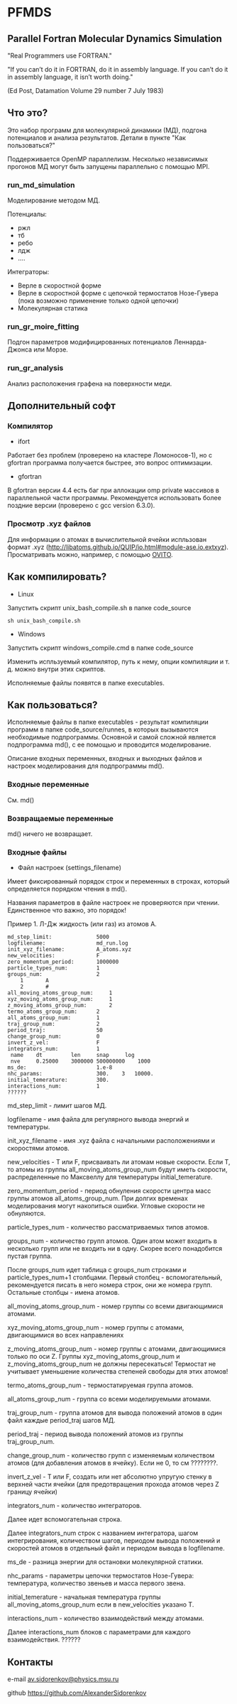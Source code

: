 # PFMDS

## Parallel Fortran Molecular Dynamics Simulation

"Real Programmers use FORTRAN."

"If you can’t do it in FORTRAN, do it in assembly language. If you can’t do it in assembly language, it isn’t worth doing."

(Ed Post, Datamation Volume 29 number 7 July 1983)

## Что это?

Это набор программ для молекулярной динамики (МД), подгона потенциалов и анализа результатов. Детали в пункте "Как пользоваться?"

Поддерживается OpenMP параллелизм. Несколько независимых прогонов МД могут быть запущены параллельно с помощью MPI.

### run_md_simulation

Моделирование методом МД.

Потенциалы:

* ржл
* тб
* ребо
* лдж
* ....

Интеграторы:

* Верле в скоростной форме
* Верле в скоростной форме с цепочкой термостатов Нозе-Гувера (пока возможно применение только одной цепочки)
* Молекулярная статика

### run_gr_moire_fitting

Подгон параметров модифицированных потенциалов Леннарда-Джонса или Морзе.

### run_gr_analysis

Анализ расположения графена на поверхности меди.

## Дополнительный софт

### Компилятор

* ifort

Работает без проблем (проверено на кластере Ломоносов-1), но с gfortran программа получается быстрее, это вопрос оптимизации.

* gfortran 

В gfortran версии 4.4 есть баг при аллокации omp private массивов в параллельной части программы. Рекомендуется использовать более поздние версии (проверено с gcc version 6.3.0).

### Просмотр .xyz файлов

Для информации о атомах в вычислительной ячейки испльзован формат .xyz (http://libatoms.github.io/QUIP/io.html#module-ase.io.extxyz). Просматривать можно, например, с помощью [OVITO](https://ovito.org).

## Как компилировать?

* Linux

Запустить скрипт unix_bash_compile.sh в папке code_source
```
sh unix_bash_compile.sh
```

* Windows

Запустить скрипт windows_compile.cmd в папке code_source

Изменить испльзуемый компилятор, путь к нему, опции компиляции и т. д. можно внутри этих скриптов.

Исполняемые файлы появятся в папке executables.

## Как пользоваться?

Исполняемые файлы в папке executables - результат компиляции программ в папке code_source/runnes, в которых вызываются необходимые подпрограммы. Основной и самой сложной является подпрограмма md(), с ее помощью и проводится моделирование.

Описание входных переменных, входных и выходных файлов и настроек моделирования для подпрограммы md(). 

### Входные переменные 
См. md()

### Возвращаемые переменные 
md() ничего не возвращает.

### Входные файлы

* Файл настроек (settings_filename)

Имеет фиксированный порядок строк и переменных в строках, который определяется порядком чтения в md().

Названия параметров в файле настроек не проверяются при чтении. Единственное что важно, это порядок! 

Пример 1. Л-Дж жидкость (или газ) из атомов A.
```
md_step_limit:				5000
logfilename:				md_run.log
init_xyz_filename:			A_atoms.xyz
new_velocities:				F
zero_momentum_period:		1000000
particle_types_num:			1
groups_num:					2
	1		A	
	2		#	
all_moving_atoms_group_num:		1
xyz_moving_atoms_group_num:		1
z_moving_atoms_group_num:		2
termo_atoms_group_num:		2
all_atoms_group_num:		1
traj_group_num:				2
period_traj:				50
change_group_num:			0
invert_z_vel:				F
integrators_num:			1
 name    dt         len     snap     log
 nve     0.25000    3000000 500000000    1000
ms_de:						1.e-8
nhc_params:					300.	3	10000.
initial_temerature:			300.
interactions_num:			1
??????
```

md_step_limit - лимит шагов МД.

logfilename - имя файла для регулярного вывода энергий и температуры.

init_xyz_filename - имя .xyz файла с начальными расположениями и скоростями атомов.

new_velocities - T или F, присваивать ли атомам новые скорости. Если T, то атомы из группы all_moving_atoms_group_num будут иметь скорости, распределенные по Максвеллу для температуры initial_temerature.

zero_momentum_period - период обнуления скорости центра масс группы атомов all_atoms_group_num. При долгих временах моделирования могут накопиться ошибки. Угловые скорости не обнуляются.

particle_types_num - количество рассматриваемых типов атомов.

groups_num - количество групп атомов. Один атом может входить в несколько групп или не входить ни в одну. Скорее всего понадобится пустая группа.

После groups_num идет таблица с groups_num строками и particle_types_num+1 столбцами. Первый столбец - вспомогательный, рекомендуется писать в него номера строк, они же номера групп. Остальные столбцы - имена атомов.

all_moving_atoms_group_num - номер группы со всеми двигающимися атомами.

xyz_moving_atoms_group_num - номер группы с атомами, двигающимися во всех направлениях

z_moving_atoms_group_num - номер группы с атомами, двигающимися только по оси Z. Группы xyz_moving_atoms_group_num и z_moving_atoms_group_num не должны пересекаться! Термостат не учитывает уменьшение количества степеней свободы для этих атомов!

termo_atoms_group_num - термостатируемая группа атомов.

all_atoms_group_num - группа со всеми моделируемыми атомами.

traj_group_num - группа атомов для вывода положений атомов в один файл каждые period_traj шагов МД.

period_traj - период вывода положений атомов из группы traj_group_num.

change_group_num - количество групп с изменяемым количеством атомов (для добавления атомов в ячейку). Если не 0, то см ????????.

invert_z_vel - T или F, создать или нет абсолютно упругую стенку в верхней части ячейки (для предотвращения прохода атомов через Z границу ячейки)

integrators_num - количество интеграторов.

Далее идет вспомогательная строка.

Далее integrators_num строк с названием интегратора, шагом интегрирования, количеством шагов, периодом вывода положений и скоростей атомов в отдельный файл и периодом вывода в logfilename.

ms_de - разница энергии для остановки молекулярной статики.

nhc_params - параметры цепочки термостатов Нозе-Гувера: температура, количество звеньев и масса первого звена.

initial_temerature - начальная температура группы all_moving_atoms_group_num если в new_velocities указано T.

interactions_num - количество взаимодействий между атомами.

Далее interactions_num блоков с параметрами для каждого взаимодействия. ??????

## Контакты

e-mail av.sidorenkov@physics.msu.ru

github https://github.com/AlexanderSidorenkov
